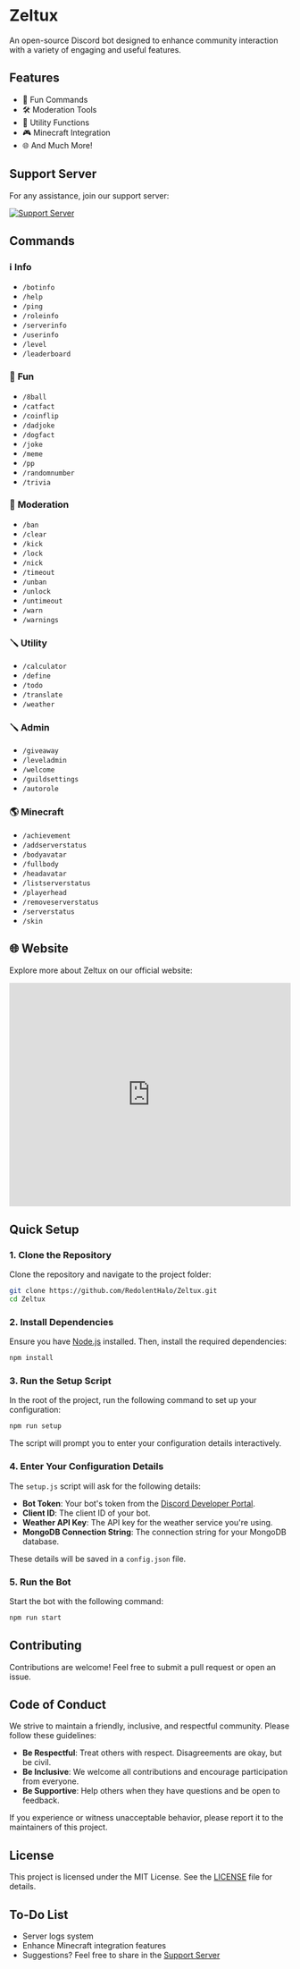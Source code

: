 # Zeltux

An open-source Discord bot designed to enhance community interaction with a variety of engaging and useful features.

## Features

-   🎉 Fun Commands
-   🛠️ Moderation Tools
-   🔧 Utility Functions
-   🎮 Minecraft Integration
-   🌐 And Much More!

## Support Server

For any assistance, join our support server:

<a href="https://discord.gg/M7zYS7vwJW"><img src="https://discord.com/api/guilds/1077990533802229760/widget.png?style=banner2" alt="Support Server"></a>

## Commands

### ℹ️ **Info**

-   `/botinfo`
-   `/help`
-   `/ping`
-   `/roleinfo`
-   `/serverinfo`
-   `/userinfo`
-   `/level`
-   `/leaderboard`

### 🎈 **Fun**

-   `/8ball`
-   `/catfact`
-   `/coinflip`
-   `/dadjoke`
-   `/dogfact`
-   `/joke`
-   `/meme`
-   `/pp`
-   `/randomnumber`
-   `/trivia`

### 🔨 **Moderation**

-   `/ban`
-   `/clear`
-   `/kick`
-   `/lock`
-   `/nick`
-   `/timeout`
-   `/unban`
-   `/unlock`
-   `/untimeout`
-   `/warn`
-   `/warnings`

### 🪛 **Utility**

-   `/calculator`
-   `/define`
-   `/todo`
-   `/translate`
-   `/weather`

### 🪛 **Admin**

-   `/giveaway`
-   `/leveladmin`
-   `/welcome`
-   `/guildsettings`
-   `/autorole`

### 🌎 **Minecraft**

-   `/achievement`
-   `/addserverstatus`
-   `/bodyavatar`
-   `/fullbody`
-   `/headavatar`
-   `/listserverstatus`
-   `/playerhead`
-   `/removeserverstatus`
-   `/serverstatus`
-   `/skin`

## 🌐 **Website**  

Explore more about Zeltux on our official website:  
<iframe src="https://zeltux.pages.dev" width="100%" height="400" frameborder="0"></iframe>

## Quick Setup

### 1. **Clone the Repository**

Clone the repository and navigate to the project folder:

```bash
git clone https://github.com/RedolentHalo/Zeltux.git
cd Zeltux
```

### 2. **Install Dependencies**

Ensure you have [Node.js](https://nodejs.org/) installed. Then, install the required dependencies:

```bash
npm install
```

### 3. **Run the Setup Script**

In the root of the project, run the following command to set up your configuration:

```bash
npm run setup
```

The script will prompt you to enter your configuration details interactively.

### 4. **Enter Your Configuration Details**

The `setup.js` script will ask for the following details:

-   **Bot Token**: Your bot's token from the [Discord Developer Portal](https://discord.com/developers/applications).
-   **Client ID**: The client ID of your bot.
-   **Weather API Key**: The API key for the weather service you're using.
-   **MongoDB Connection String**: The connection string for your MongoDB database.

These details will be saved in a `config.json` file.

### 5. **Run the Bot**

Start the bot with the following command:

```bash
npm run start
```

## Contributing

Contributions are welcome! Feel free to submit a pull request or open an issue.

## Code of Conduct

We strive to maintain a friendly, inclusive, and respectful community. Please follow these guidelines:

-   **Be Respectful**: Treat others with respect. Disagreements are okay, but be civil.
-   **Be Inclusive**: We welcome all contributions and encourage participation from everyone.
-   **Be Supportive**: Help others when they have questions and be open to feedback.

If you experience or witness unacceptable behavior, please report it to the maintainers of this project.

## License

This project is licensed under the MIT License. See the [LICENSE](LICENSE) file for details.

## To-Do List

-   Server logs system
-   Enhance Minecraft integration features
-   Suggestions? Feel free to share in the [Support Server](https://discord.gg/M7zYS7vwJW)
